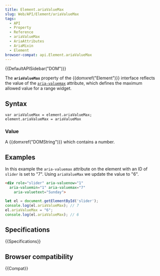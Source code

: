 ```yaml
---
title: Element.ariaValueMax
slug: Web/API/Element/ariaValueMax
tags:
  - API
  - Property
  - Reference
  - ariaValueMax
  - AriaAttributes
  - AriaMixin
  - Element
browser-compat: api.Element.ariaValueMax
---
```

{{DefaultAPISidebar("DOM")}}

The **`ariaValueMax`** property of the {{domxref("Element")}} interface reflects the value of the [`aria-valuemax`](/en-US/docs/Web/Accessibility/ARIA/ARIA_Techniques/Using_the_aria-valuemax_attribute) attribute, which defines the maximum allowed value for a range widget.

## Syntax

    var ariaValueMax = element.ariaValueMax;
    element.ariaValueMax = ariaValueMax

### Value

A {{domxref("DOMString")}} which contains a number.

## Examples

In this example the `aria-valuemax` attribute on the element with an ID of `slider` is set to "7". Using `ariaValueMax` we update the value to "6".

```html
<div role="slider" aria-valuenow="1"
  aria-valuemin="1" aria-valuemax="7"
	aria-valuetext="Sunday">
```

```js
let el = document.getElementById('slider');
console.log(el.ariaValueMax); // 7
el.ariaValueMax = "6";
console.log(el.ariaValueMax); // 6
```

## Specifications

{{Specifications}}

## Browser compatibility

{{Compat}}
